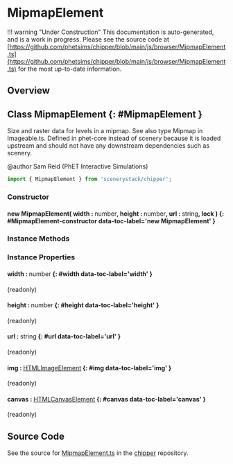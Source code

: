 # MipmapElement

!!! warning "Under Construction"
    This documentation is auto-generated, and is a work in progress. Please see the source code at
    [https://github.com/phetsims/chipper/blob/main/js/browser/MipmapElement.ts](https://github.com/phetsims/chipper/blob/main/js/browser/MipmapElement.ts) for the most up-to-date information.

## Overview



## Class MipmapElement {: #MipmapElement }


Size and raster data for levels in a mipmap.  See also type Mipmap in Imageable.ts.  Defined in phet-core instead of
scenery because it is loaded upstream and should not have any downstream dependencies such as scenery.

@author Sam Reid (PhET Interactive Simulations)

```js
import { MipmapElement } from 'scenerystack/chipper';
```
### Constructor

#### new MipmapElement( width : <span style="font-weight: 400;"><span style="color: hsla(calc(var(--md-hue) + 180deg),80%,40%,1);">number</span></span>, height : <span style="font-weight: 400;"><span style="color: hsla(calc(var(--md-hue) + 180deg),80%,40%,1);">number</span></span>, url : <span style="font-weight: 400;"><span style="color: hsla(calc(var(--md-hue) + 180deg),80%,40%,1);">string</span></span>, lock ) {: #MipmapElement-constructor data-toc-label='new MipmapElement' }

### Instance Methods



### Instance Properties

#### width : <span style="font-weight: 400;"><span style="color: hsla(calc(var(--md-hue) + 180deg),80%,40%,1);">number</span></span> {: #width data-toc-label='width' }

(readonly)

#### height : <span style="font-weight: 400;"><span style="color: hsla(calc(var(--md-hue) + 180deg),80%,40%,1);">number</span></span> {: #height data-toc-label='height' }

(readonly)

#### url : <span style="font-weight: 400;"><span style="color: hsla(calc(var(--md-hue) + 180deg),80%,40%,1);">string</span></span> {: #url data-toc-label='url' }

(readonly)

#### img : <span style="font-weight: 400;">[HTMLImageElement](https://developer.mozilla.org/en-US/docs/Web/API/HTMLImageElement)</span> {: #img data-toc-label='img' }

(readonly)

#### canvas : <span style="font-weight: 400;">[HTMLCanvasElement](https://developer.mozilla.org/en-US/docs/Web/API/HTMLCanvasElement)</span> {: #canvas data-toc-label='canvas' }

(readonly)



## Source Code

See the source for [MipmapElement.ts](https://github.com/phetsims/chipper/blob/main/js/browser/MipmapElement.ts) in the [chipper](https://github.com/phetsims/chipper) repository.
